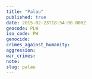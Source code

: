 ```yaml
---
title: "Palau"
published: true
date: 2015-02-23T18:54:00.000Z
geocode: PLW
iso_code: PW
genocide:
crimes_against_humanity:
aggression:
war_crimes:
note:
slug: palau
---
```

